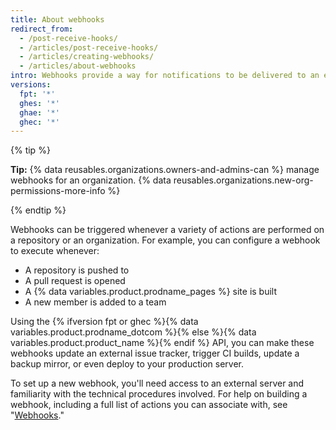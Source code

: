 ```yaml
---
title: About webhooks
redirect_from:
  - /post-receive-hooks/
  - /articles/post-receive-hooks/
  - /articles/creating-webhooks/
  - /articles/about-webhooks
intro: Webhooks provide a way for notifications to be delivered to an external web server whenever certain actions occur on a repository or organization.
versions:
  fpt: '*'
  ghes: '*'
  ghae: '*'
  ghec: '*'
---
```


{% tip %}

**Tip:** {% data reusables.organizations.owners-and-admins-can %} manage webhooks for an organization. {% data reusables.organizations.new-org-permissions-more-info %}

{% endtip %}

Webhooks can be triggered whenever a variety of actions are performed on a repository or an organization. For example, you can configure a webhook to execute whenever:

* A repository is pushed to
* A pull request is opened
* A {% data variables.product.prodname_pages %} site is built
* A new member is added to a team

Using the {% ifversion fpt or ghec %}{% data variables.product.prodname_dotcom %}{% else %}{% data variables.product.product_name %}{% endif %} API, you can make these webhooks update an external issue tracker, trigger CI builds, update a backup mirror, or even deploy to your production server.

To set up a new webhook, you'll need access to an external server and familiarity with the technical procedures involved. For help on building a webhook, including a full list of actions you can associate with, see "[Webhooks](/webhooks)."
